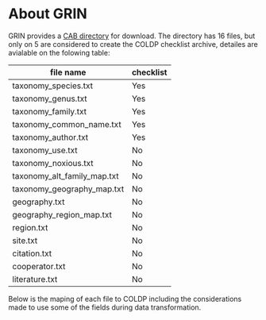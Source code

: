 # About GRIN

GRIN provides a [CAB directory](https://npgsweb.ars-grin.gov/gringlobal/downloads/default) for download. The directory has 16 files, but only on 5 are considered to create the COLDP checklist archive, detailes are avialable on the folowing table: 

| file name | checklist |
| ------------- | ------------- |
|taxonomy_species.txt |  Yes|
|taxonomy_genus.txt | Yes |
|taxonomy_family.txt | Yes |
|taxonomy_common_name.txt | Yes |
|taxonomy_author.txt | Yes |
|taxonomy_use.txt | No |
|taxonomy_noxious.txt | No|
|taxonomy_alt_family_map.txt |No |
|taxonomy_geography_map.txt |No |
|geography.txt | No |
|geography_region_map.txt | No |
|region.txt | No |
|site.txt | No |
|citation.txt | No |
|cooperator.txt | No |
|literature.txt | No |

Below is the maping of each file to COLDP including the considerations made to use some of the fields during data transformation.

